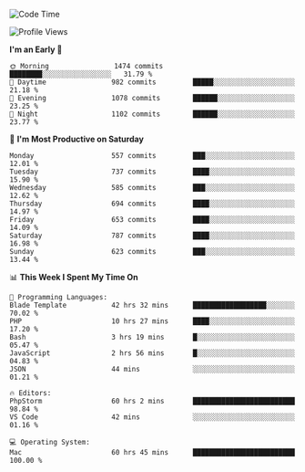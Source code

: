 <!--START_SECTION:waka-->
![Code Time](http://img.shields.io/badge/Code%20Time-3%2C549%20hrs%2027%20mins-blue)

![Profile Views](http://img.shields.io/badge/Profile%20Views-0-blue)

**I'm an Early 🐤** 

```text
🌞 Morning                1474 commits        ████████░░░░░░░░░░░░░░░░░   31.79 % 
🌆 Daytime                982 commits         █████░░░░░░░░░░░░░░░░░░░░   21.18 % 
🌃 Evening                1078 commits        ██████░░░░░░░░░░░░░░░░░░░   23.25 % 
🌙 Night                  1102 commits        ██████░░░░░░░░░░░░░░░░░░░   23.77 % 
```
📅 **I'm Most Productive on Saturday** 

```text
Monday                   557 commits         ███░░░░░░░░░░░░░░░░░░░░░░   12.01 % 
Tuesday                  737 commits         ████░░░░░░░░░░░░░░░░░░░░░   15.90 % 
Wednesday                585 commits         ███░░░░░░░░░░░░░░░░░░░░░░   12.62 % 
Thursday                 694 commits         ████░░░░░░░░░░░░░░░░░░░░░   14.97 % 
Friday                   653 commits         ████░░░░░░░░░░░░░░░░░░░░░   14.09 % 
Saturday                 787 commits         ████░░░░░░░░░░░░░░░░░░░░░   16.98 % 
Sunday                   623 commits         ███░░░░░░░░░░░░░░░░░░░░░░   13.44 % 
```


📊 **This Week I Spent My Time On** 

```text
💬 Programming Languages: 
Blade Template           42 hrs 32 mins      ██████████████████░░░░░░░   70.02 % 
PHP                      10 hrs 27 mins      ████░░░░░░░░░░░░░░░░░░░░░   17.20 % 
Bash                     3 hrs 19 mins       █░░░░░░░░░░░░░░░░░░░░░░░░   05.47 % 
JavaScript               2 hrs 56 mins       █░░░░░░░░░░░░░░░░░░░░░░░░   04.83 % 
JSON                     44 mins             ░░░░░░░░░░░░░░░░░░░░░░░░░   01.21 % 

🔥 Editors: 
PhpStorm                 60 hrs 2 mins       █████████████████████████   98.84 % 
VS Code                  42 mins             ░░░░░░░░░░░░░░░░░░░░░░░░░   01.16 % 

💻 Operating System: 
Mac                      60 hrs 45 mins      █████████████████████████   100.00 % 
```


<!--END_SECTION:waka-->
